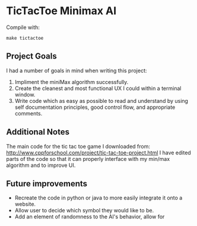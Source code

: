 # TicTacToe Minimax AI

Compile with:
	
	make tictactoe

## Project Goals
I had a number of goals in mind when writing this project:

1. Impliment the miniMax algorithm successfully.
2. Create the cleanest and most functional UX I could within
a terminal window.
3. Write code which as easy as possible to read and understand
by using self documentation principles, good control flow, and
appropriate comments.

## Additional Notes
The main code for the tic tac toe game I downloaded from:
http://www.cppforschool.com/project/tic-tac-toe-project.html
I have edited parts of the code so that it can properly interface
with my min/max algorithm and to improve UI.

## Future improvements
* Recreate the code in python or java to more easily integrate it onto
a website.
* Allow user to decide which symbol they would like to be.
* Add an element of randomness to the AI's behavior, allow for